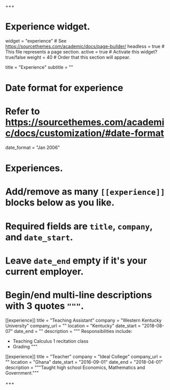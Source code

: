 +++
# Experience widget.
widget = "experience"  # See https://sourcethemes.com/academic/docs/page-builder/
headless = true  # This file represents a page section.
active = true  # Activate this widget? true/false
weight = 40  # Order that this section will appear.

title = "Experience"
subtitle = ""

# Date format for experience
#   Refer to https://sourcethemes.com/academic/docs/customization/#date-format
date_format = "Jan 2006"

# Experiences.
#   Add/remove as many `[[experience]]` blocks below as you like.
#   Required fields are `title`, `company`, and `date_start`.
#   Leave `date_end` empty if it's your current employer.
#   Begin/end multi-line descriptions with 3 quotes `"""`.
[[experience]]
  title = "Teaching Assistant"
  company = "Western Kentucky University"
  company_url = ""
  location = "Kentucky"
  date_start = "2018-08-07"
  date_end = ""
  description = """
  Responsibilities include:
  
  * Teaching Calculus 1 recitation class
  * Grading
  """

[[experience]]
  title = "Teacher"
  company = "Ideal College"
  company_url = ""
  location = "Ghana"
  date_start = "2016-09-01"
  date_end = "2018-04-01"
  description = """Taught high school Economics, Mathematics and Government."""

+++
